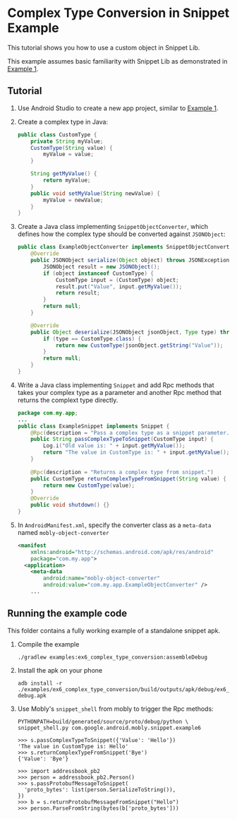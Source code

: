 # Complex Type Conversion in Snippet Example

This tutorial shows you how to use a custom object in Snippet Lib.

This example assumes basic familiarity with Snippet Lib as demonstrated in
[Example 1](../ex1_standalone_app/README.md).

## Tutorial

1.  Use Android Studio to create a new app project, similar to
    [Example 1](../ex1_standalone_app/README.md).

1.  Create a complex type in Java:
    ```java
    public class CustomType {
        private String myValue;
        CustomType(String value) {
            myValue = value;
        }
    
        String getMyValue() {
            return myValue;
        }
        public void setMyValue(String newValue) {
            myValue = newValue;
        }
    }
    ```
1.  Create a Java class implementing `SnippetObjectConverter`, which defines how the complex type
    should be converted against `JSONObject`:
    ```java
    public class ExampleObjectConverter implements SnippetObjectConverter {
        @Override
        public JSONObject serialize(Object object) throws JSONException {
            JSONObject result = new JSONObject();
            if (object instanceof CustomType) {
                CustomType input = (CustomType) object;
                result.put("Value", input.getMyValue());
                return result;
            }
            return null;
        }
    
        @Override
        public Object deserialize(JSONObject jsonObject, Type type) throws JSONException {
            if (type == CustomType.class) {
                return new CustomType(jsonObject.getString("Value"));
            }
            return null;
        }
    }
    ```
1.  Write a Java class implementing `Snippet` and add Rpc methods that takes your complex type as
    a parameter and another Rpc method that returns the complext type directly.

    ```java
    package com.my.app;
    ...
    public class ExampleSnippet implements Snippet {
        @Rpc(description = "Pass a complex type as a snippet parameter.")
        public String passComplexTypeToSnippet(CustomType input) {
            Log.i("Old value is: " + input.getMyValue());
            return "The value in CustomType is: " + input.getMyValue();
        }
      
        @Rpc(description = "Returns a complex type from snippet.")
        public CustomType returnComplexTypeFromSnippet(String value) {
            return new CustomType(value);
        }
        @Override
        public void shutdown() {}
    }
    ```

1.  In `AndroidManifest.xml`, specify the converter class as a `meta-data` named
    `mobly-object-converter`

    ```xml
    <manifest
        xmlns:android="http://schemas.android.com/apk/res/android"
        package="com.my.app">
      <application>
        <meta-data
            android:name="mobly-object-converter"
            android:value="com.my.app.ExampleObjectConverter" />
        ...
    ```

## Running the example code

This folder contains a fully working example of a standalone snippet apk.

1.  Compile the example

        ./gradlew examples:ex6_complex_type_conversion:assembleDebug

1.  Install the apk on your phone

        adb install -r ./examples/ex6_complex_type_conversion/build/outputs/apk/debug/ex6_complex_type_conversion-debug.apk

1.  Use Mobly's `snippet_shell` from mobly to trigger the Rpc methods:

        PYTHONPATH=build/generated/source/proto/debug/python \
        snippet_shell.py com.google.android.mobly.snippet.example6

        >>> s.passComplexTypeToSnippet({'Value': 'Hello'})
        'The value in CustomType is: Hello'
        >>> s.returnComplexTypeFromSnippet('Bye')
        {'Value': 'Bye'}

        >>> import addressbook_pb2
        >>> person = addressbook_pb2.Person()
        >>> s.passProtobufMessageToSnippet(
          'proto_bytes': list(person.SerializeToString()),
        })
        >>> b = s.returnProtobufMessageFromSnippet("Hello")
        >>> person.ParseFromString(bytes(b['proto_bytes']))
